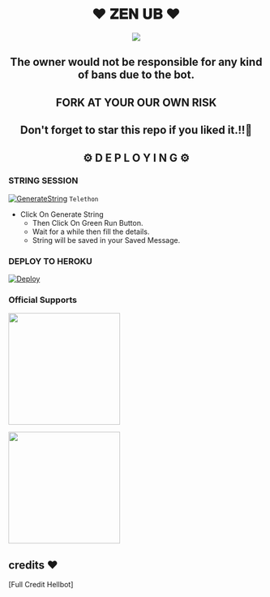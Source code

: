 <h1 align="center">❤️ 𝐙𝐄𝐍 𝐔𝐁 ❤️</h1>

<p align="center">
  <img src="https://telegra.ph/file/744aa4db81bf441132be0.jpg">
</p>

  <h2 align= "center" >The owner would not be responsible for any kind of bans due to the bot.</h2>
  
<h2 align="center">FORK AT  YOUR OUR OWN RISK</h1>

<h2 align ="center">Don't forget to star this repo if you liked it.!!💝</h2>

<h2 align="center">⚙️ D E P L O Y I N G ⚙️</h2>




<h3>  STRING SESSION  </h3>
  
 
[![GenerateString](https://img.shields.io/badge/repl.it-generateString-yellowgreen)](https://generatestringsession.xabhish3k.repl.run) ``Telethon``


- Click On Generate String
    - Then Click On Green Run Button.
    - Wait for a while then fill the details.
    - String will be saved in your Saved Message.


<h3> DEPLOY TO HEROKU </h3>

[![Deploy](https://www.herokucdn.com/deploy/button.svg)](https://heroku.com/deploy)


### Official Supports

   <a href="https://t.me/ViolenceChitChat"><img src="https://img.shields.io/badge/Group%20Support%3F-yes-green?&style=flat-square?&logo=telegram" width=220px></a></p>
   <a href="https://t.me/TeleCodeVerse"><img src="https://img.shields.io/badge/Channel%20Support%3F-yes-green?&style=flat-square?&logo=telegram" width=220px></a></p>



## credits ❤️

[Full Credit Hellbot]

















